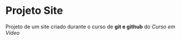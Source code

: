 # Projeto Site
 Projeto de um site criado durante o curso de **git e github** do *_Curso em Video_*
